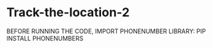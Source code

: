 # Track-the-location-2

BEFORE RUNNING THE CODE, IMPORT PHONENUMBER LIBRARY: PIP INSTALL PHONENUMBERS
